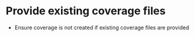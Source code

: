 # Provide existing coverage files

* Ensure coverage is not created if existing coverage files are provided
